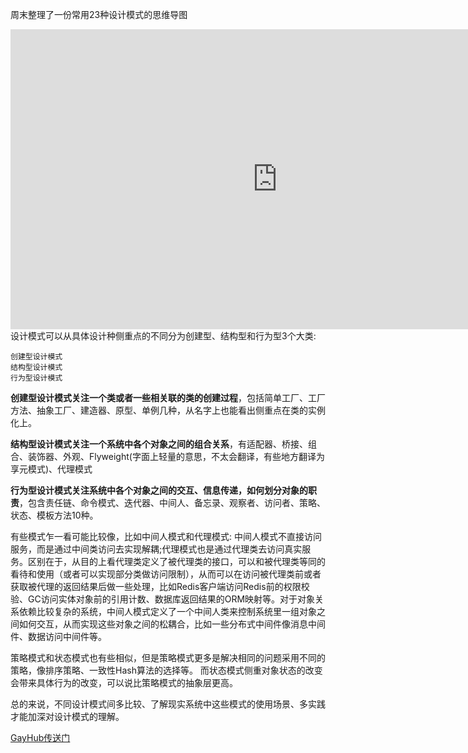 周末整理了一份常用23种设计模式的思维导图
<iframe width='853' height='480' src='https://embed.coggle.it/diagram/WL0Qa3J77QABCQ_9/92fe11b98fb30c3ee40157a1736a2c10649b716f38e3e9bdcb26ac7daf99c122' frameborder='0' allowfullscreen></iframe>
设计模式可以从具体设计种侧重点的不同分为创建型、结构型和行为型3个大类:
  
    创建型设计模式
    结构型设计模式
    行为型设计模式


**创建型设计模式关注一个类或者一些相关联的类的创建过程**，包括简单工厂、工厂方法、抽象工厂、建造器、原型、单例几种，从名字上也能看出侧重点在类的实例化上。<br>

**结构型设计模式关注一个系统中各个对象之间的组合关系**，有适配器、桥接、组合、装饰器、外观、Flyweight(字面上轻量的意思，不太会翻译，有些地方翻译为享元模式)、代理模式<br>

**行为型设计模式关注系统中各个对象之间的交互、信息传递，如何划分对象的职责**，包含责任链、命令模式、迭代器、中间人、备忘录、观察者、访问者、策略、状态、模板方法10种。<br>

有些模式乍一看可能比较像，比如中间人模式和代理模式: 中间人模式不直接访问服务，而是通过中间类访问去实现解耦;代理模式也是通过代理类去访问真实服务。区别在于，从目的上看代理类定义了被代理类的接口，可以和被代理类等同的看待和使用（或者可以实现部分类做访问限制），从而可以在访问被代理类前或者获取被代理的返回结果后做一些处理，比如Redis客户端访问Redis前的权限校验、GC访问实体对象前的引用计数、数据库返回结果的ORM映射等。对于对象关系依赖比较复杂的系统，中间人模式定义了一个中间人类来控制系统里一组对象之间如何交互，从而实现这些对象之间的松耦合，比如一些分布式中间件像消息中间件、数据访问中间件等。

策略模式和状态模式也有些相似，但是策略模式更多是解决相同的问题采用不同的策略，像排序策略、一致性Hash算法的选择等。 而状态模式侧重对象状态的改变会带来具体行为的改变，可以说比策略模式的抽象层更高。

总的来说，不同设计模式间多比较、了解现实系统中这些模式的使用场景、多实践才能加深对设计模式的理解。

[GayHub传送门](https://github.com/Martian101/design-patterns-for-humans.git)

